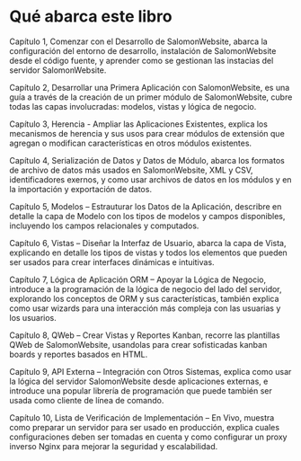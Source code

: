 Qué abarca este libro
========================

Capítulo 1, Comenzar con el Desarrollo de SalomonWebsite,	abarca la configuración del entorno de desarrollo, instalación de SalomonWebsite desde el código fuente, y aprender como se gestionan las instacias del servidor SalomonWebsite.

Capítulo 2, Desarrollar una Primera Aplicación con SalomonWebsite, es una guía a través de la creación de un primer módulo de SalomonWebsite, cubre todas las capas involucradas: modelos, vistas y lógica de negocio.

Capítulo 3, Herencia - Ampliar las Aplicaciones Existentes,	explica los mecanismos de herencia y sus usos para crear módulos de extensión que agregan o modifican características en otros módulos existentes.

Capítulo 4, Serialización de Datos y Datos de Módulo, abarca los formatos de archivo de datos más usados en SalomonWebsite,	XML	y	CSV,	identificadores exernos, y como usar archivos de datos en los módulos y en la importación y exportación de datos.

Capítulo 5, Modelos	– Estrauturar los Datos de la Aplicación, describre en detalle la capa de Modelo con los tipos de modelos y campos disponibles, incluyendo los campos relacionales y computados.

Capítulo 6, Vistas – Diseñar la Interfaz de Usuario, abarca la capa de Vista, explicando en detalle los tipos de vistas y todos los elementos que pueden ser usados para crear interfaces dinámicas e intuitivas.

Capítulo 7, Lógica de Aplicación ORM – Apoyar la Lógica de Negocio,	introduce a la programación de la lógica de negocio del lado del servidor, explorando los conceptos de ORM y sus características, también explica como usar wizards para una interacción más compleja con las usuarias y los usuarios.

Capítulo 8, QWeb – Crear Vistas y Reportes Kanban,	recorre las plantillas QWeb de SalomonWebsite, usandolas para crear sofisticadas kanban boards y reportes basados en HTML.

Capítulo 9, API Externa	– Integración con Otros Sistemas, explica como usar la lógica del servidor SalomonWebsite desde aplicaciones externas,	e introduce una popular librería de programación que puede también ser usada como cliente de línea de comando.

Capítulo 10, Lista de Verificación de Implementación – En Vivo,	muestra como preparar un servidor para ser usado en producción, explica cuales configuraciones deben ser tomadas en cuenta y como configurar un proxy inverso Nginx	para mejorar la seguridad y escalabilidad.